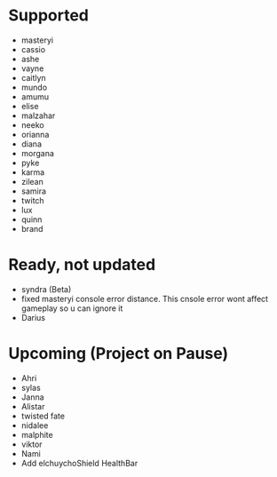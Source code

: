 # Supported
- masteryi
- cassio
- ashe
- vayne
- caitlyn
- mundo
- amumu
- elise
- malzahar
- neeko
- orianna
- diana
- morgana
- pyke
- karma
- zilean
- samira
- twitch
- lux
- quinn
- brand
# Ready, not updated
- syndra (Beta)
- fixed masteryi console error distance. This cnsole error wont affect gameplay so u can ignore it
- Darius
# Upcoming (Project on Pause)
- Ahri
- sylas
- Janna
- Alistar 
- twisted fate
- nidalee
- malphite
- viktor
- Nami
- Add elchuychoShield HealthBar
